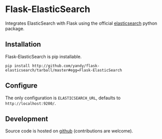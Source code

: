 Flask-ElasticSearch
===================

Integrates ElasticSearch with Flask using the official [elasticsearch][]
python package.

[elasticsearch]: https://github.com/elasticsearch/elasticsearch-py

Installation
------------

Flask-ElasticSearch is pip installable.

    pip install http://github.com/yandy/flask-elasticsearch/tarball/master#egg=Flask-ElasticSearch

Configure
---------

The only configuration is `ELASTICSEARCH_URL`, defaults to `http://localhost:9200/`.

Development
-----------

Source code is hosted on [github][] (contributions are welcome).

[github]: https://github.com/elasticsearch/elasticsearch-py
